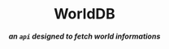 <div align = "center">

# WorldDB

**_an `api` designed to fetch world informations_**

</div>

<div align = "justify">



</div>
